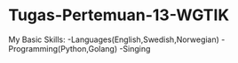# Tugas-Pertemuan-13-WGTIK
My Basic Skills:
-Languages(English,Swedish,Norwegian)
-Programming(Python,Golang)
-Singing
